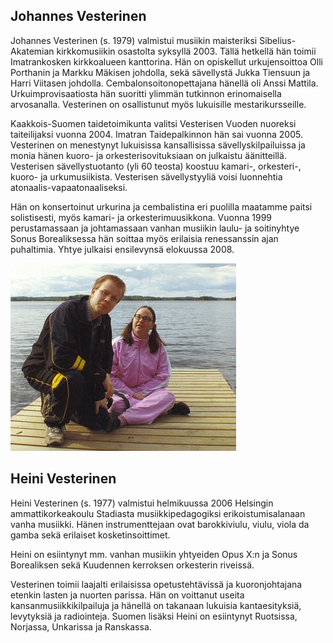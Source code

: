## Johannes Vesterinen

Johannes Vesterinen (s. 1979) valmistui musiikin maisteriksi Sibelius-Akatemian kirkkomusiikin osastolta syksyllä 2003. Tällä hetkellä hän toimii Imatrankosken kirkkoalueen kanttorina. Hän on opiskellut urkujensoittoa Olli Porthanin ja Markku Mäkisen johdolla, sekä sävellystä Jukka Tiensuun ja Harri Viitasen johdolla. Cembalonsoitonopettajana hänellä oli Anssi Mattila. Urkuimprovisaatiosta hän suoritti ylimmän tutkinnon erinomaisella arvosanalla. Vesterinen on osallistunut myös lukuisille mestarikursseille.

Kaakkois-Suomen taidetoimikunta valitsi Vesterisen Vuoden nuoreksi taiteilijaksi vuonna 2004. Imatran Taidepalkinnon hän sai vuonna 2005. Vesterinen on menestynyt lukuisissa kansallisissa sävellyskilpailuissa ja monia hänen kuoro- ja orkesterisovituksiaan on julkaistu äänitteillä. Vesterisen sävellystuotanto (yli 60 teosta) koostuu kamari-, orkesteri-, kuoro- ja urkumusiikista. Vesterisen sävellystyyliä voisi luonnehtia atonaalis-vapaatonaaliseksi.

Hän on konsertoinut urkurina ja cembalistina eri puolilla maatamme paitsi solistisesti, myös kamari- ja orkesterimuusikkona. Vuonna 1999 perustamassaan ja johtamassaan vanhan musiikin laulu- ja soitinyhtye Sonus Borealiksessa hän soittaa myös erilaisia renessanssin ajan puhaltimia. Yhtye julkaisi ensilevynsä elokuussa 2008.

![Vesteriset](/esiintyjat/vesteriset-pieni.jpg)

## Heini Vesterinen<a name="heini"></a>

Heini Vesterinen (s. 1977) valmistui helmikuussa 2006 Helsingin ammattikorkeakoulu Stadiasta musiikkipedagogiksi erikoistumisalanaan vanha musiikki. Hänen instrumenttejaan ovat barokkiviulu, viulu, viola da gamba sekä erilaiset kosketinsoittimet.

Heini on esiintynyt mm. vanhan musiikin yhtyeiden Opus X:n ja Sonus Borealiksen sekä Kuudennen kerroksen orkesterin riveissä.

Vesterinen toimii laajalti erilaisissa opetustehtävissä ja kuoronjohtajana etenkin lasten ja nuorten parissa. Hän on voittanut useita kansanmusiikkikilpailuja ja hänellä on takanaan lukuisia kantaesityksiä, levytyksiä ja radiointeja. Suomen lisäksi Heini on esiintynyt Ruotsissa, Norjassa, Unkarissa ja Ranskassa.